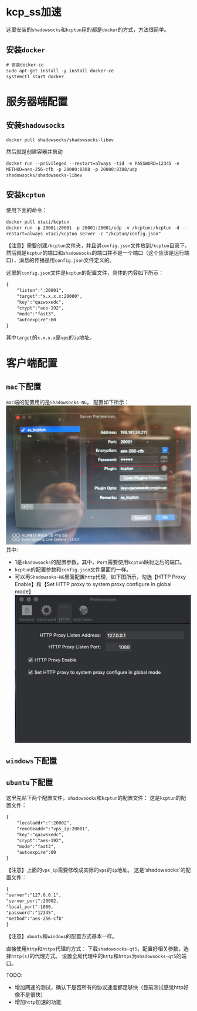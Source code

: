 # kcp_ss加速


这里安装的`shadowsocks`和`kcptun`用的都是`docker`的方式，方法很简单。

## 安装`docker`
```
# 安装docker-ce
sudo apt-get install -y install docker-ce
systemctl start docker
```
# 服务器端配置
## 安装`shadowsocks`
```
docker pull shadowsocks/shadowsocks-libev
```
然后就是创建容器并启动
```
docker run --privileged --restart=always -tid -e PASSWORD=12345 -e METHOD=aes-256-cfb -p 20000:8388 -p 20000:8388/udp shadowsocks/shadowsocks-libev
```

## 安装`kcptun`
使用下面的命令：
```
docker pull xtaci/kcptun
docker run -p 20001:20001 -p 20001:20001/udp -v /kcptun:/kcptun -d --restart=always xtaci/kcptun server -c "/kcptun/config.json"
```
【注意】需要创建`/kcptun`文件夹，并且讲`config.json`文件放到`/kcptun`目录下。然后就是`kcptun`的端口和`shadowsocks`的端口并不是一个端口（这个应该是运行端口），消息的传播是用`config.json`文件定义的。

这里的`config.json`文件是`kcptun`的配置文件，具体的内容如下所示：
```
{
    "listen":":20001",
    "target":"x.x.x.x:20000",
    "key":"qazwsxedc",
    "crypt":"aes-192",
    "mode":"fast3",
    "autoexpire":60
}
```
其中`target`的`x.x.x.x`是`vps`的`ip`地址。

# 客户端配置
## `mac`下配置
`mac`端的配置用的是`Shadowsocks-NG`，
配置如下所示：
![mac上Ss-NG配置参数](imgs/mac_images.jpg)
其中:
- 1是`shadowsocks`的配置参数，其中，`Port`需要使用`kcptun`映射之后的端口。
- `kcptun`的配置参数和`config.json`文件里面的一样。
- 可以再`Shadowsoks-NG`里面配置`http`代理，如下图所示，勾选【HTTP Proxy Enable】和【Set HTTP proxy to system proxy configure in global mode】
![mac上Ss-NG配置http连接](imgs/shadowsocks-ng.png)

## `windows`下配置


## `ubuntu`下配置
这里先贴下两个配置文件，`shadowsocks`和`kcptun`的配置文件：
这是`kcptun`的配置文件：
```
{
    "localaddr":":20002",
    "remoteaddr":"vps_ip:20001",
    "key":"qazwsxedc",
    "crypt":"aes-192",
    "mode":"fast3",
    "autoexpire":60
}
```
【注意】上面的`vps_ip`需要修改成实际的`vps`的`ip`地址。
这是’shadowsocks`的配置文件：
```
{
"server":"127.0.0.1",
"server_port":20002,
"local_port":1080,
"password":"12345",
"method":"aes-256-cfb"
}
```
【注意】`ubuntu`和`windows`的配置方式基本一样。

直接使用`http`和`https`代理的方式：
下载`shadowsocks-qt5`，配置好相关参数，选择`http(s)`的代理方式。
设置全局代理中的`http`和`https`为`shadowsocks-qt5`的端口。

TODO:
- 增加网速的测试，确认下是否所有的协议速度都足够快（目前测试感觉http好像不是很快）
- 增加`http`加速的功能
